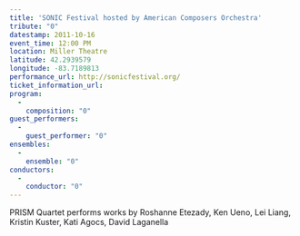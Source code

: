 ```yaml
---
title: 'SONIC Festival hosted by American Composers Orchestra'
tribute: "0"
datestamp: 2011-10-16
event_time: 12:00 PM
location: Miller Theatre
latitude: 42.2939579
longitude: -83.7189813
performance_url: http://sonicfestival.org/
ticket_information_url: 
program: 
  -
    composition: "0"
guest_performers: 
  -
    guest_performer: "0"
ensembles: 
  -
    ensemble: "0"
conductors: 
  -
    conductor: "0"
---
```

PRISM Quartet performs works by Roshanne Etezady, Ken Ueno, Lei Liang, Kristin Kuster, Kati Agocs, David Laganella